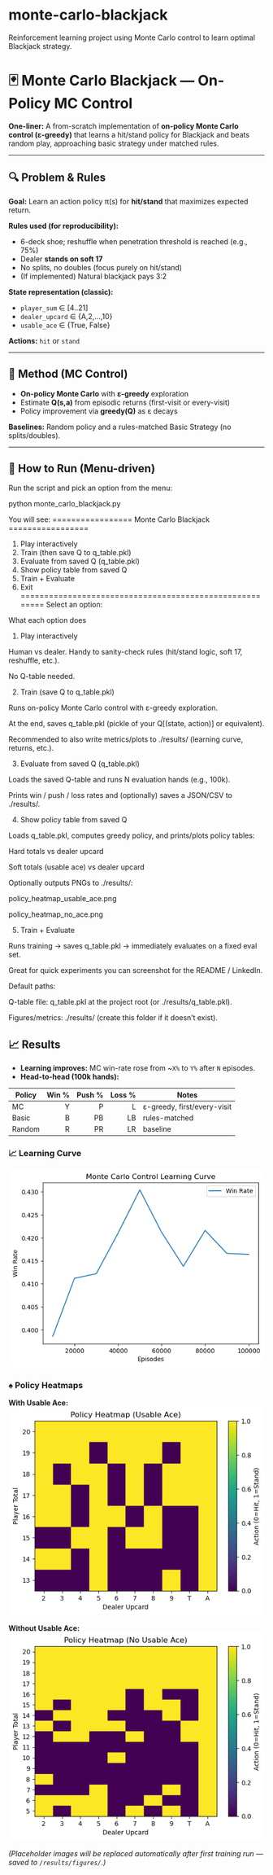 # monte-carlo-blackjack
Reinforcement learning project using Monte Carlo control to learn optimal Blackjack strategy.

# 🃏 Monte Carlo Blackjack — On-Policy MC Control

**One-liner:** A from-scratch implementation of **on-policy Monte Carlo control (ε-greedy)** that learns a hit/stand policy for Blackjack and beats random play, approaching basic strategy under matched rules.

---

## 🔍 Problem & Rules

**Goal:** Learn an action policy π(s) for **hit/stand** that maximizes expected return.

**Rules used (for reproducibility):**
- 6-deck shoe; reshuffle when penetration threshold is reached (e.g., 75%)
- Dealer **stands on soft 17**
- No splits, no doubles (focus purely on hit/stand)
- (If implemented) Natural blackjack pays 3:2

**State representation (classic):**
- `player_sum` ∈ [4..21]
- `dealer_upcard` ∈ {A,2,…,10}
- `usable_ace` ∈ {True, False}

**Actions:** `hit` or `stand`

---

## 🧠 Method (MC Control)

- **On-policy Monte Carlo** with **ε-greedy** exploration  
- Estimate **Q(s,a)** from episodic returns (first-visit or every-visit)  
- Policy improvement via **greedy(Q)** as ε decays

**Baselines:** Random policy and a rules-matched Basic Strategy (no splits/doubles).

---

## 🚀 How to Run (Menu-driven)

Run the script and pick an option from the menu:

python monte_carlo_blackjack.py

You will see:
================= Monte Carlo Blackjack =================
1) Play interactively
2) Train (then save Q to q_table.pkl)
3) Evaluate from saved Q (q_table.pkl)
4) Show policy table from saved Q
5) Train + Evaluate
0) Exit
========================================================
Select an option: 

What each option does

1) Play interactively

Human vs dealer. Handy to sanity-check rules (hit/stand logic, soft 17, reshuffle, etc.).

No Q-table needed.

2) Train (save Q to q_table.pkl)

Runs on-policy Monte Carlo control with ε-greedy exploration.

At the end, saves q_table.pkl (pickle of your Q[(state, action)] or equivalent).

Recommended to also write metrics/plots to ./results/ (learning curve, returns, etc.).

3) Evaluate from saved Q (q_table.pkl)

Loads the saved Q-table and runs N evaluation hands (e.g., 100k).

Prints win / push / loss rates and (optionally) saves a JSON/CSV to ./results/.

4) Show policy table from saved Q

Loads q_table.pkl, computes greedy policy, and prints/plots policy tables:

Hard totals vs dealer upcard

Soft totals (usable ace) vs dealer upcard

Optionally outputs PNGs to ./results/:

policy_heatmap_usable_ace.png

policy_heatmap_no_ace.png

5) Train + Evaluate

Runs training → saves q_table.pkl → immediately evaluates on a fixed eval set.

Great for quick experiments you can screenshot for the README / LinkedIn.

Default paths:

Q-table file: q_table.pkl at the project root (or ./results/q_table.pkl).

Figures/metrics: ./results/ (create this folder if it doesn’t exist).

## 📈 Results



- **Learning improves:** MC win-rate rose from ~`X%` to `Y%` after `N` episodes.
- **Head-to-head (100k hands):**

| Policy | Win % | Push % | Loss % | Notes |
|--------|-------:|--------:|--------:|-------|
| MC     |   Y    |   P     |   L     | ε-greedy, first/every-visit |
| Basic  |   B    |  PB     |  LB     | rules-matched |
| Random |   R    |  PR     |  LR     | baseline |

### 📈 Learning Curve

![Learning Curve](results/figures/learning_curve.png)

### ♠️ Policy Heatmaps

**With Usable Ace:**
![Policy (Usable Ace)](results/figures/policy_heatmap_usable_ace.png)

**Without Usable Ace:**
![Policy (No Ace)](results/figures/policy_heatmap_no_ace.png)

*(Placeholder images will be replaced automatically after first training run — saved to `/results/figures/`.)*

